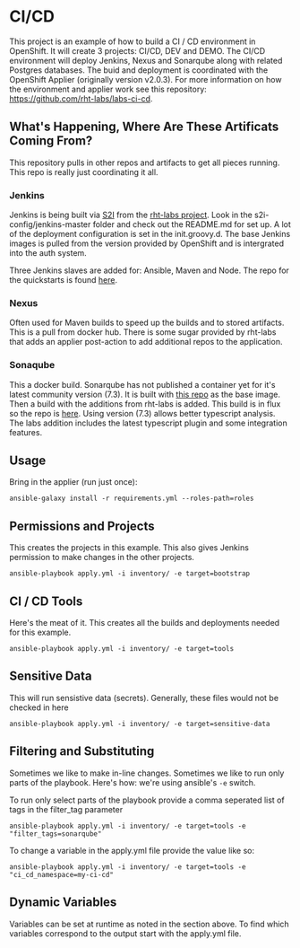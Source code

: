 # CI/CD

This project is an example of how to build a CI / CD environment in OpenShift. It will create 3 projects: CI/CD, DEV and DEMO. The CI/CD environment will deploy Jenkins, Nexus and Sonarqube along with related Postgres databases. The buid and deployment is coordinated with the OpenShift Applier (originally version v2.0.3). For more information on how the environment and applier work see this repository: https://github.com/rht-labs/labs-ci-cd.

## What's Happening, Where Are These Artificats Coming From?

This repository pulls in other repos and artifacts to get all pieces running. This repo is really just coordinating it all.

### Jenkins

Jenkins is being built via [S2I](https://github.com/openshift/source-to-image) from the [rht-labs project](https://github.com/rht-labs/labs-ci-cd.git). Look in the s2i-config/jenkins-master folder and check out the README.md for set up. A lot of the deployment configuration is set in the init.groovy.d. The base Jenkins images is pulled from the version provided by OpenShift and is intergrated into the auth system.

Three Jenkins slaves are added for: Ansible, Maven and Node. The repo for the quickstarts is found [here](https://github.com/redhat-cop/containers-quickstarts.git).

### Nexus

Often used for Maven builds to speed up the builds and to stored artifacts. This is a pull from docker hub. There is some sugar provided by rht-labs that adds an applier post-action to add additional repos to the application. 

### Sonaqube

This a docker build. Sonarqube has not published a container yet for it's latest community version (7.3). It is built with [this repo](https://github.com/mcanoy/sonarqube.git) as the base image. Then a build with the additions from rht-labs is added. This build is in flux so the repo is [here](https://github.com/mcanoy/labs-ci-cd/tree/sonar-build). Using version (7.3) allows better typescript analysis. The labs addition includes the latest typescript plugin and some integration features.

## Usage

Bring in the applier (run just once):

```
ansible-galaxy install -r requirements.yml --roles-path=roles
```

## Permissions and Projects

This creates the projects in this example. This also gives Jenkins permission to make changes in the other projects.

```
ansible-playbook apply.yml -i inventory/ -e target=bootstrap
```

## CI / CD Tools

Here's the meat of it. This creates all the builds and deployments needed for this example.

```
ansible-playbook apply.yml -i inventory/ -e target=tools
```

## Sensitive Data

This will run sensistive data (secrets). Generally, these files would not be checked in here

```
ansible-playbook apply.yml -i inventory/ -e target=sensitive-data
```

## Filtering and Substituting

Sometimes we like to make in-line changes. Sometimes we like to run only parts of the playbook. Here's how: we're using ansible's `-e` switch. 

To run only select parts of the playbook provide a comma seperated list of tags in the filter_tag parameter

```
ansible-playbook apply.yml -i inventory/ -e target=tools -e "filter_tags=sonarqube"
```
To change a variable in the apply.yml file provide the value like so:

```
ansible-playbook apply.yml -i inventory/ -e target=tools -e "ci_cd_namespace=my-ci-cd"
```

## Dynamic Variables

Variables can be set at runtime as noted in the section above. To find which variables correspond to the output start with the apply.yml file.


